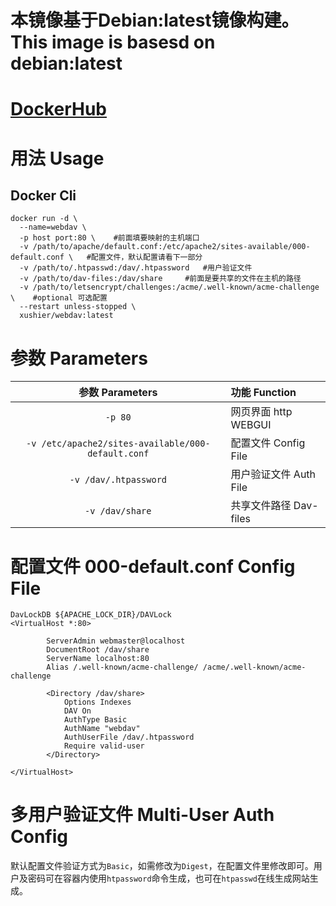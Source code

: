 # 本镜像基于Debian:latest镜像构建。This image is basesd on debian:latest
# [DockerHub](https://hub.docker.com/r/xushier/webdav)
# 用法 Usage
## Docker Cli
```
docker run -d \
  --name=webdav \
  -p host port:80 \    #前面填要映射的主机端口
  -v /path/to/apache/default.conf:/etc/apache2/sites-available/000-default.conf \   #配置文件，默认配置请看下一部分
  -v /path/to/.htpasswd:/dav/.htpassword   #用户验证文件
  -v /path/to/dav-files:/dav/share     #前面是要共享的文件在主机的路径
  -v /path/to/letsencrypt/challenges:/acme/.well-known/acme-challenge \    #optional 可选配置
  --restart unless-stopped \
  xushier/webdav:latest
```
# 参数 Parameters
| 参数 Parameters | 功能 Function |
| :----: | :-----|
| `-p 80` | 网页界面 http WEBGUI |
| `-v /etc/apache2/sites-available/000-default.conf` | 配置文件 Config File |
| `-v /dav/.htpassword` | 用户验证文件 Auth File |
| `-v /dav/share` | 共享文件路径 Dav-files |
# 配置文件 000-default.conf    Config File
```
DavLockDB ${APACHE_LOCK_DIR}/DAVLock
<VirtualHost *:80>

        ServerAdmin webmaster@localhost
        DocumentRoot /dav/share
        ServerName localhost:80
        Alias /.well-known/acme-challenge/ /acme/.well-known/acme-challenge

        <Directory /dav/share>
            Options Indexes
            DAV On
            AuthType Basic
            AuthName "webdav"
            AuthUserFile /dav/.htpassword
            Require valid-user
        </Directory>

</VirtualHost>
```
# 多用户验证文件 Multi-User Auth Config
默认配置文件验证方式为`Basic`，如需修改为`Digest`，在配置文件里修改即可。用户及密码可在容器内使用`htpassword`命令生成，也可在`htpasswd`在线生成网站生成。

